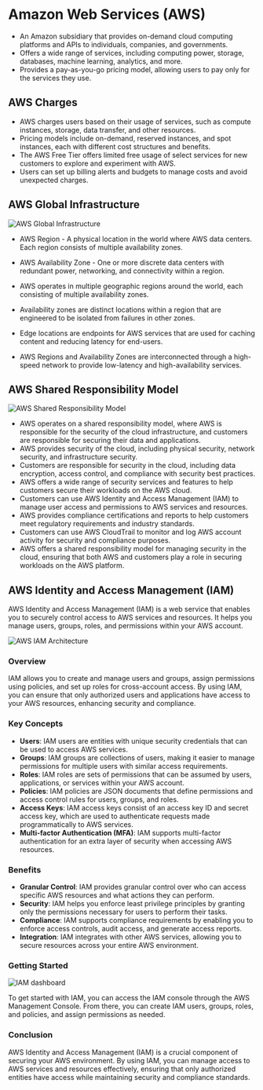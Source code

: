 # Amazon Web Services (AWS)

- An Amazon subsidiary that provides on-demand cloud computing platforms and APIs to individuals, companies, and governments.
- Offers a wide range of services, including computing power, storage, databases, machine learning, analytics, and more.
- Provides a pay-as-you-go pricing model, allowing users to pay only for the services they use.

## AWS Charges

- AWS charges users based on their usage of services, such as compute instances, storage, data transfer, and other resources.
- Pricing models include on-demand, reserved instances, and spot instances, each with different cost structures and benefits.
- The AWS Free Tier offers limited free usage of select services for new customers to explore and experiment with AWS.
- Users can set up billing alerts and budgets to manage costs and avoid unexpected charges.

## AWS Global Infrastructure

![AWS Global Infrastructure](https://cloud-learning-content.s3.ap-south-1.amazonaws.com/regions-azs.png)

- AWS Region - A physical location in the world where AWS data centers. Each region consists of multiple availability zones.
- AWS Availability Zone - One or more discrete data centers with redundant power, networking, and connectivity within a region.

- AWS operates in multiple geographic regions around the world, each consisting of multiple availability zones.
- Availability zones are distinct locations within a region that are engineered to be isolated from failures in other zones.
- Edge locations are endpoints for AWS services that are used for caching content and reducing latency for end-users.
- AWS Regions and Availability Zones are interconnected through a high-speed network to provide low-latency and high-availability services.

## AWS Shared Responsibility Model

![AWS Shared Responsibility Model](https://cloud-learning-content.s3.ap-south-1.amazonaws.com/Shared_Responsibility_Model_V2.jpg)

- AWS operates on a shared responsibility model, where AWS is responsible for the security of the cloud infrastructure, and customers are responsible for securing their data and applications.
- AWS provides security of the cloud, including physical security, network security, and infrastructure security.
- Customers are responsible for security in the cloud, including data encryption, access control, and compliance with security best practices.
- AWS offers a wide range of security services and features to help customers secure their workloads on the AWS cloud.
- Customers can use AWS Identity and Access Management (IAM) to manage user access and permissions to AWS services and resources.
- AWS provides compliance certifications and reports to help customers meet regulatory requirements and industry standards.
- Customers can use AWS CloudTrail to monitor and log AWS account activity for security and compliance purposes.
- AWS offers a shared responsibility model for managing security in the cloud, ensuring that both AWS and customers play a role in securing workloads on the AWS platform.

## AWS Identity and Access Management (IAM)

AWS Identity and Access Management (IAM) is a web service that enables you to securely control access to AWS services and resources. It helps you manage users, groups, roles, and permissions within your AWS account.

![AWS IAM Architecture](https://cloud-learning-content.s3.ap-south-1.amazonaws.com/iam-arc.png)

### Overview

IAM allows you to create and manage users and groups, assign permissions using policies, and set up roles for cross-account access. By using IAM, you can ensure that only authorized users and applications have access to your AWS resources, enhancing security and compliance.

### Key Concepts

- **Users**: IAM users are entities with unique security credentials that can be used to access AWS services.
- **Groups**: IAM groups are collections of users, making it easier to manage permissions for multiple users with similar access requirements.
- **Roles**: IAM roles are sets of permissions that can be assumed by users, applications, or services within your AWS account.
- **Policies**: IAM policies are JSON documents that define permissions and access control rules for users, groups, and roles.
- **Access Keys**: IAM access keys consist of an access key ID and secret access key, which are used to authenticate requests made programmatically to AWS services.
- **Multi-factor Authentication (MFA)**: IAM supports multi-factor authentication for an extra layer of security when accessing AWS resources.

### Benefits

- **Granular Control**: IAM provides granular control over who can access specific AWS resources and what actions they can perform.
- **Security**: IAM helps you enforce least privilege principles by granting only the permissions necessary for users to perform their tasks.
- **Compliance**: IAM supports compliance requirements by enabling you to enforce access controls, audit access, and generate access reports.
- **Integration**: IAM integrates with other AWS services, allowing you to secure resources across your entire AWS environment.

### Getting Started

![IAM dashboard](https://cloud-learning-content.s3.ap-south-1.amazonaws.com/iam-dashboard.png)

To get started with IAM, you can access the IAM console through the AWS Management Console. From there, you can create IAM users, groups, roles, and policies, and assign permissions as needed.

### Conclusion

AWS Identity and Access Management (IAM) is a crucial component of securing your AWS environment. By using IAM, you can manage access to AWS services and resources effectively, ensuring that only authorized entities have access while maintaining security and compliance standards.
